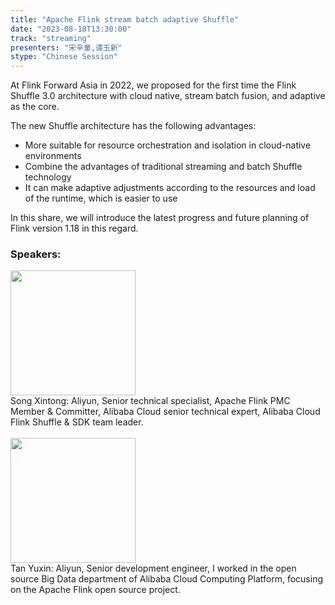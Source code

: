 ```yaml
---
title: "Apache Flink stream batch adaptive Shuffle"
date: "2023-08-18T13:30:00" 
track: "streaming"
presenters: "宋辛童,谭玉新"
stype: "Chinese Session"
---
```

At Flink Forward Asia in 2022, we proposed for the first time the Flink Shuffle 3.0 architecture with cloud native, stream batch fusion, and adaptive as the core.

The new Shuffle architecture has the following advantages:
- More suitable for resource orchestration and isolation in cloud-native environments
- Combine the advantages of traditional streaming and batch Shuffle technology
- It can make adaptive adjustments according to the resources and load of the runtime, which is easier to use

In this share, we will introduce the latest progress and future planning of Flink version 1.18 in this regard.
 ### Speakers: 
 <img src="https://img.bagevent.com/resource/20230615/1827243300.jpg" width="200" /><br>Song Xintong: Aliyun, Senior technical specialist, Apache Flink PMC Member & Committer, Alibaba Cloud senior technical expert, Alibaba Cloud Flink Shuffle & SDK team leader.
 <br><br><img src="https://img.bagevent.com/resource/20230615/1835116370.png" width="200" /><br>Tan Yuxin: Aliyun, Senior development engineer, I worked in the open source Big Data department of Alibaba Cloud Computing Platform, focusing on the Apache Flink open source project.
 <br><br>